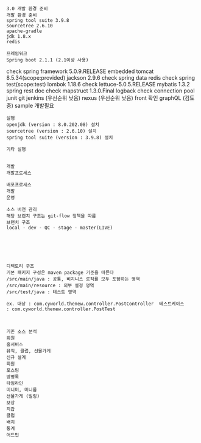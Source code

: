 	3.0 개발 환경 준비
	개발 환경 준비
	spring tool suite 3.9.8
	sourcetree 2.6.10
	apache-gradle
	jdk 1.8.x
	redis
	
	프레임워크
	Spring boot 2.1.1 (2.1이상 사용)
check 	spring framework 5.0.9.RELEASE
	embedded tomcat 8.5.34(scope:provided)
	jackson 2.9.6
check 	spring data redis
check 	spring test(scope:test)
	lombok 1.18.6
check 	lettuce-5.0.5.RELEASE
	mybatis 1.3.2
	spring rest doc
check 	mapstruct 1.3.0.Final
	logback
check 	connection pool
	junit
	git
	jenkins (우선순위 낮음)
	nexus (우선순위 낮음)
front 확인	graphQL (검토중) sample 개발필요
	
	실행
	openjdk (version : 8.0.202.08) 설치
	sourcetree (version : 2.6.10) 설치
	spring tool suite (version : 3.9.8) 설치
	
	기타 실행
	
	
	개발
	개발프로세스
	
	배포프로세스
	개발
	운영
	
	소스 버전 관리
	해당 브랜치 구조는 git-flow 정책을 따름
	브랜치 구조
	local - dev - QC - stage - master(LIVE)
	
	
	
	
	
	
	디렉토리 구조
	기본 패키지 구성은 maven package 기준을 따른다
	/src/main/java : 공통, 비지니스 로직를 모두 포함하는 영역
	/src/main/resource : 외부 설정 영역
	/src/test/java : 테스트 영역
	
	ex. 대상 : com.cyworld.thenew.controller.PostController  테스트케이스 : com.cyworld.thenew.controller.PostTest
	
	
	
	기존 소스 분석
	회원
	홈서비스
	뮤직, 클럽, 선물가게
	신규 설계
	회원
	포스팅
	방명록
	타임라인
	미니미, 미니룸
	선물가게 (빌링)
	보상
	지갑
	클럽
	배치
	통계
	어드민
